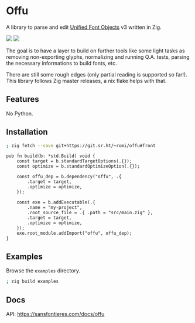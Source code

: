 # Offu

A library to parse and edit [Unified Font Objects][UFO] v3 written in Zig.

[![][builds.sr.ht]](https://builds.sr.ht/~romi/offu/commits/front?)
[![][license]](https://git.sr.ht/~romi/offu/tree/front/item/LICENSE)


The goal is to have a layer to build on further tools like some light
tasks as removing non-exporting glyphs, normalizing and running Q.A.
tests, parsing the necessary informations to build fonts, etc.

There are still some rough edges (only partial reading is supported so far!).  
This library follows Zig master releases, a nix flake helps with that.


## Features

No Python.


## Installation

```sh
; zig fetch --save git+https://git.sr.ht/~romi/offu#front
```

```zig
pub fn build(b: *std.Build) void {
    const target = b.standardTargetOptions(.{});
    const optimize = b.standardOptimizeOption(.{});

    const offu_dep = b.dependency("offu", .{
        .target = target,
        .optimize = optimize,
    });

    const exe = b.addExecutable(.{
        .name = "my-project",
        .root_source_file = .{ .path = "src/main.zig" },
        .target = target,
        .optimize = optimize,
    });
    exe.root_module.addImport("offu", offu_dep);
}
```


## Examples

Browse the `examples` directory.

```sh
; zig build examples
```


## Docs

API: https://sansfontieres.com/docs/offu

[UFO]: https://unifiedfontobject.org/versions/ufo3/
[builds.sr.ht]: https://builds.sr.ht/~romi/offu/commits/front.svg
[license]: https://img.shields.io/badge/License-MIT-lightgrey.svg?style=flat
